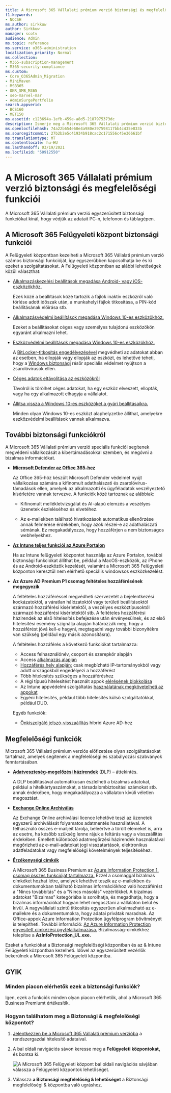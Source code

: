 ```yaml
---
title: A Microsoft 365 Vállalati prémium verzió biztonsági és megfelelőségi funkciói
f1.keywords:
- NOCSH
ms.author: sirkkuw
author: Sirkkuw
manager: scotv
audience: Admin
ms.topic: reference
ms.service: o365-administration
localization_priority: Normal
ms.collection:
- M365-subscription-management
- M365-security-compliance
ms.custom:
- Core_O365Admin_Migration
- MiniMaven
- MSB365
- OKR_SMB_M365
- seo-marvel-mar
- AdminSurgePortfolio
search.appverid:
- BCS160
- MET150
ms.assetid: c123694a-1efb-459e-a8d5-2187975373dc
description: Ismerje meg a Microsoft 365 Vállalati prémium verzió biztonsági funkcióit, amelyek segítenek a PC-n, telefonon és táblagépen található adatok védelmében.
ms.openlocfilehash: 74a22b654e60e4a980e397598117bb4c435e833b
ms.sourcegitcommit: 27b2b2e5c41934b918cac2c171556c45e36661bf
ms.translationtype: MT
ms.contentlocale: hu-HU
ms.lasthandoff: 03/19/2021
ms.locfileid: "50912550"
---
```

# <a name="microsoft-365-business-premium-security-and-compliance-features"></a>A Microsoft 365 Vállalati prémium verzió biztonsági és megfelelőségi funkciói

A Microsoft 365 Vállalati prémium verzió egyszerűsített biztonsági funkciókat kínál, hogy védjük az adatait PC-n, telefonon és táblagépen.
    
## <a name="microsoft-365-admin-center-security-features"></a>A Microsoft 365 Felügyeleti központ biztonsági funkciói

A Felügyeleti központban kezelheti a Microsoft 365 Vállalati prémium verzió számos biztonsági funkcióját, így egyszerűbben kapcsolhatja be és ki ezeket a szolgáltatásokat. A Felügyeleti központban az alábbi lehetőségek közül választhat:
  
- [Alkalmazáskezelési beállítások megadása Android- vagy iOS-eszközökhöz.](app-protection-settings-for-android-and-ios.md) 
    
    Ezek közé a beállítások közé tartozik a fájlok inaktív eszközről való törlése adott időszak után, a munkahelyi fájlok titkosítása, a PIN-kód beállításának előírása stb.
    
- [Alkalmazásvédelmi beállítások megadása Windows 10-es eszközökhöz.](protection-settings-for-windows-10-devices.md) 
    
    Ezeket a beállításokat céges vagy személyes tulajdonú eszközökön egyaránt alkalmazni lehet.
    
- [Eszközvédelmi beállítások megadása Windows 10-es eszközökhöz.](protection-settings-for-windows-10-pcs.md) 
    
    A [BitLocker-titkosítás engedélyezésével](/windows/security/information-protection/bitlocker/bitlocker-frequently-asked-questions) megvédheti az adatokat abban az esetben, ha ellopják vagy ellopják az eszközt, és lehetővé teheti, hogy a [Windows biztonsági](/windows/security/threat-protection/microsoft-defender-atp/enable-exploit-protection) résőr speciális védelmet nyújtson a zsarolóvírusok ellen. 
    
- [Céges adatok eltávolítása az eszközökről](remove-company-data.md)
    
    Távolról is törölhet céges adatokat, ha egy eszköz elveszett, ellopták, vagy ha egy alkalmazott elhagyja a vállalatot.
    
- [Állítsa vissza a Windows 10-es eszközöket a gyári beállításaikra.](reset-devices-to-factory-settings.md) 
    
    Minden olyan Windows 10-es eszközt alaphelyzetbe állíthat, amelyekre eszközvédelmi beállítások vannak alkalmazva.
    
## <a name="additional-security-features"></a>További biztonsági funkciókról 

A Microsoft 365 Vállalati prémium verzió speciális funkciói segítenek megvédeni vállalkozását a kibertámadásokkal szemben, és megóvni a bizalmas információkat.
  
- **[Microsoft Defender az Office 365-hez](../security/office-365-security/office-365-atp.md)**
    
    Az Office 365-höz készült Microsoft Defender védelmet nyújt vállalkozása számára a kifinomult adathalászati és zsarolóvírus-támadások ellen, amelyek az alkalmazotti és ügyféladatok veszélyeztető kísérletére vannak tervezve. A funkciók közé tartoznak az alábbiak:
    
  - Kifinomult mellékletvizsgálat és AI-alapú elemzés a veszélyes üzenetek észleléséhez és elvetéhez.
    
  - Az e-mailekben található hivatkozások automatikus ellenőrzése annak felmérése érdekében, hogy azok részei-e az adathalászati sémának. Ez megakadályozza, hogy hozzáférjen a nem biztonságos webhelyekhez.

- **[Az Intune teljes funkciói az Azure Portalon](/mem/intune/fundamentals/what-is-intune)**
    
    Ha az Intune felügyeleti központot használja az Azure Portalon, további biztonsági funkciókat állíthat be, például a MacOS-eszközök, az iPhone és az Android-eszközök kezelését, valamint a Microsoft 365 Felügyeleti központon keresztül nem elérhető speciális windowsos eszközkezelést.
- **Az [](/azure/active-directory/conditional-access/overview) Azure AD Premium P1 csomag feltételes hozzáférésének megegyezik**


    A feltételes hozzáféréssel megvédheti szervezetét a bejelentkezési kockázatoktól, a váratlan hálózatoktól vagy területi beállításoktól származó hozzáférési kísérletektől, a veszélyes eszköztípusoktól származó hozzáférési kísérletektől stb. A feltételes hozzáférési házirendek az első hitelesítés befejezése után érvényesülnek, és az első hitelesítési esemény szignálja alapján határozzák meg, hogy a hozzáférést jóvá kell-e hagyni, megtagadni vagy további bizonyítékra van szükség (például egy másik azonosításra).

    A feltételes hozzáférés a következő funkciókat tartalmazza:

    - Access felhasználónév, csoport és szerepkör alapján
    - Access [alkalmazás alapján](/azure/active-directory/conditional-access/app-based-conditional-access) 
    - [Hozzáférés hely alapján;](/azure/active-directory/authentication/howto-registration-mfa-sspr-combined#conditional-access-policies-for-combined-registration)  csak megbízható IP-tartományokból vagy adott országokból engedélyezi a hozzáférést 
    - Több hitelesítés szükséges a hozzáféréshez
    - A régi típusú hitelesítést használt appok [elérésének blokkolása](/azure/active-directory/conditional-access/block-legacy-authentication)
    - Az Intune appvédelmi szolgáltatás [használatának megkövetelheti az appokat](/azure/active-directory/conditional-access/app-protection-based-conditional-access)
    - Egyéni hitelesítés, például több hitelesítés külső szolgáltatókkal, például DUO.
   
    Egyéb funkciók:
    - [Önkiszolgáló jelszó-visszaállítás](/azure/active-directory/authentication/concept-sspr-customization) hibrid Azure AD-hez
    
## <a name="compliance-features"></a>Megfelelőségi funkciók

Microsoft 365 Vállalati prémium verziós előfizetése olyan szolgáltatásokat tartalmaz, amelyek segítenek a megfelelőségi és szabályozási szabványok fenntartásában.

- **[Adatveszteség-megelőzési házirendek](../compliance/data-loss-prevention-policies.md)** (DLP) – áttekintés. 
    
    A DLP beállításával automatikusan észlelheti a bizalmas adatokat, például a hitelkártyaszámokat, a társadalombiztosítási számokat stb. annak érdekében, hogy megakadályozza a vállalaton kívüli véletlen megosztást.
    
- **[Exchange Online Archiválás](https://products.office.com/exchange/microsoft-exchange-online-archiving-email)**
    
    Az Exchange Online archiválási licence lehetővé teszi az üzenetek egyszerű archiválását folyamatos adatmentés használatával. A felhasználó összes e-mailjeit tárolja, beleértve a törölt elemeket is, arra az esetre, ha később szükség lenne rájuk a feltárás vagy a visszaállítás érdekében. Emellett különböző adatmegőrzési házirendek használatával megőrizheti az e-mail-adatokat jogi visszatartások, elektronikus adatfeladatokat vagy megfelelőségi követelmények teljesítéséhez.
    
- **[Érzékenységi címkék](../compliance/sensitivity-labels.md)**

   A Microsoft 365 Business Premium az [Azure Information Protection 1. csomag összes funkcióját tartalmazza.](https://go.microsoft.com/fwlink/p/?linkid=871407) Ezzel a csomaggal  bizalmas címkéket hozhat létre, amelyek lehetővé teszik az e-mailekben és dokumentumokban található bizalmas információkhoz való hozzáférést a "Nincs továbbítás" és a "Nincs másolás" vezérlőkkel. A bizalmas adatokat "Bizalmas" kategóriába is sorolhatja, és megadhatja, hogy a bizalmas információkat hogyan lehet megosztani a vállalaton belül és kívül. A nagyvállalati szintű titkosítás egyszerűen alkalmazható az e-mailekre és a dokumentumokra, hogy adatai privátak maradnak. Az Office-appok Azure Information Protection ügyfélprogram bővítményét is telepítheti. További információ: [Az Azure Information Protection egyesített címkézési ügyfélalkalmazása.](/azure/information-protection/rms-client/unifiedlabelingclient-version-release-history) Bizalmasság-címkékhez telepítse a **AzInfoProtection_UL.exe.**

Ezeket a funkciókat a Biztonsági megfelelőségi központban és az &amp; Intune Felügyeleti központban kezelheti. Idővel az egyszerűsített vezérlők bekerülnek a Microsoft 365 Felügyeleti központba.
  
    
## <a name="faq"></a>GYIK

 ### <a name="are-these-security-features-available-in-all-markets"></a>Minden piacon elérhetők ezek a biztonsági funkciók?
  
Igen, ezek a funkciók minden olyan piacon elérhetők, ahol a Microsoft 365 Business Premiumt értékesítik.
  
### <a name="how-do-i-find-the-security-amp-compliance-center"></a>Hogyan találhatom meg a Biztonsági &amp; megfelelőségi központot?
  
1. [Jelentkezzen be a Microsoft 365 Vállalati prémium verzióba](https://portal.microsoft.com/) a rendszergazdai hitelesítő adataival. 
    
2. A bal oldali navigációs sávon keresse meg a **Felügyeleti központokat,** és bontsa ki. 
    
    ![A Microsoft 365 Felügyeleti központ bal oldali navigációs sávjában válassza a Felügyeleti központok lehetőséget.](../media/fa4484f8-c637-45fd-a7bd-bdb3abfd6c03.png)
  
3. Válassza **a Biztonsági megfelelőség &amp; lehetőséget** a Biztonsági megfelelőségi &amp; központba való ugráshoz.